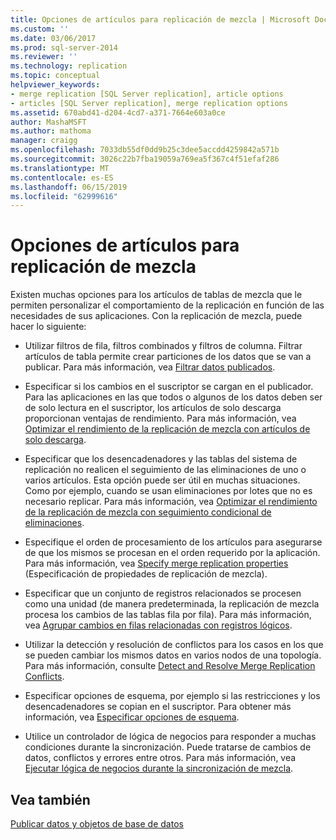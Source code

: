 ```yaml
---
title: Opciones de artículos para replicación de mezcla | Microsoft Docs
ms.custom: ''
ms.date: 03/06/2017
ms.prod: sql-server-2014
ms.reviewer: ''
ms.technology: replication
ms.topic: conceptual
helpviewer_keywords:
- merge replication [SQL Server replication], article options
- articles [SQL Server replication], merge replication options
ms.assetid: 670abd41-d204-4cd7-a371-7664e603a0ce
author: MashaMSFT
ms.author: mathoma
manager: craigg
ms.openlocfilehash: 7033db55df0dd9b25c3dee5accdd4259842a571b
ms.sourcegitcommit: 3026c22b7fba19059a769ea5f367c4f51efaf286
ms.translationtype: MT
ms.contentlocale: es-ES
ms.lasthandoff: 06/15/2019
ms.locfileid: "62999616"
---
```

# <a name="article-options-for-merge-replication"></a>Opciones de artículos para replicación de mezcla
  Existen muchas opciones para los artículos de tablas de mezcla que le permiten personalizar el comportamiento de la replicación en función de las necesidades de sus aplicaciones. Con la replicación de mezcla, puede hacer lo siguiente:  
  
-   Utilizar filtros de fila, filtros combinados y filtros de columna. Filtrar artículos de tabla permite crear particiones de los datos que se van a publicar. Para más información, vea [Filtrar datos publicados](../publish/filter-published-data.md).  
  
-   Especificar si los cambios en el suscriptor se cargan en el publicador. Para las aplicaciones en las que todos o algunos de los datos deben ser de solo lectura en el suscriptor, los artículos de solo descarga proporcionan ventajas de rendimiento. Para más información, vea [Optimizar el rendimiento de la replicación de mezcla con artículos de solo descarga](optimize-merge-replication-performance-with-download-only-articles.md).  
  
-   Especificar que los desencadenadores y las tablas del sistema de replicación no realicen el seguimiento de las eliminaciones de uno o varios artículos. Esta opción puede ser útil en muchas situaciones. Como por ejemplo, cuando se usan eliminaciones por lotes que no es necesario replicar. Para más información, vea [Optimizar el rendimiento de la replicación de mezcla con seguimiento condicional de eliminaciones](optimize-merge-replication-performance-with-conditional-delete-tracking.md).  
  
-   Especifique el orden de procesamiento de los artículos para asegurarse de que los mismos se procesan en el orden requerido por la aplicación. Para más información, vea [Specify merge replication properties](../publish/specify-merge-replication-properties.md) (Especificación de propiedades de replicación de mezcla).  
  
-   Especificar que un conjunto de registros relacionados se procesen como una unidad (de manera predeterminada, la replicación de mezcla procesa los cambios de las tablas fila por fila). Para más información, vea [Agrupar cambios en filas relacionadas con registros lógicos](group-changes-to-related-rows-with-logical-records.md).  
  
-   Utilizar la detección y resolución de conflictos para los casos en los que se pueden cambiar los mismos datos en varios nodos de una topología. Para más información, consulte [Detect and Resolve Merge Replication Conflicts](advanced-merge-replication-conflict-detection-and-resolution.md).  
  
-   Especificar opciones de esquema, por ejemplo si las restricciones y los desencadenadores se copian en el suscriptor. Para obtener más información, vea [Especificar opciones de esquema](../publish/specify-schema-options.md).  
  
-   Utilice un controlador de lógica de negocios para responder a muchas condiciones durante la sincronización. Puede tratarse de cambios de datos, conflictos y errores entre otros. Para más información, vea [Ejecutar lógica de negocios durante la sincronización de mezcla](execute-business-logic-during-merge-synchronization.md).  
  
## <a name="see-also"></a>Vea también  
 [Publicar datos y objetos de base de datos](../publish/publish-data-and-database-objects.md)  
  
  

